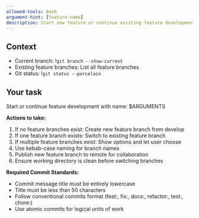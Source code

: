 ```yaml
---
allowed-tools: Bash
argument-hint: [feature-name]
description: Start new feature or continue existing feature development
---
```


## Context

- Current branch: !`git branch --show-current`
- Existing feature branches: List all feature branches
- Git status: !`git status --porcelain`

## Your task

Start or continue feature development with name: $ARGUMENTS

**Actions to take:**
1. If no feature branches exist: Create new feature branch from develop
2. If one feature branch exists: Switch to existing feature branch
3. If multiple feature branches exist: Show options and let user choose
4. Use kebab-case naming for branch names
5. Publish new feature branch to remote for collaboration
6. Ensure working directory is clean before switching branches

**Required Commit Standards:**
- Commit message title must be entirely lowercase
- Title must be less than 50 characters
- Follow conventional commits format (feat:, fix:, docs:, refactor:, test:, chore:)
- Use atomic commits for logical units of work
